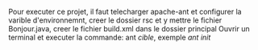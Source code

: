 Pour executer ce projet, il faut telecharger apache-ant et configurer la varible d'environnemnt, creer le dossier rsc et y mettre le fichier Bonjour.java, creer le fichier build.xml dans le dossier principal
Ouvrir un terminal et executer la commande: ant _cible_, exemple _ant init_